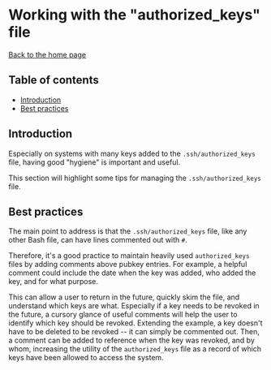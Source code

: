 # Working with the "authorized_keys" file

[Back to the home page](README.md)

## Table of contents

- [Introduction](#Introduction)
- [Best practices](#Best-practices)

## Introduction

Especially on systems with many keys added to the `.ssh/authorized_keys` file, having good "hygiene" is important and useful.

This section will highlight some tips for managing the `.ssh/authorized_keys` file.

## Best practices

The main point to address is that the `.ssh/authorized_keys` file, like any other Bash file, can have lines commented out with `#`.

Therefore, it's a good practice to maintain heavily used `authorized_keys` files by adding comments above pubkey entries. For example, a helpful comment could include the date when the key was added, who added the key, and for what purpose.

This can allow a user to return in the future, quickly skim the file, and understand which keys are what. Especially if a key needs to be revoked in the future, a cursory glance of useful comments will help the user to identify which key should be revoked. Extending the example, a key doesn't have to be deleted to be revoked -- it can simply be commented out. Then, a comment can be added to reference when the key was revoked, and by whom, increasing the utility of the `authorized_keys` file as a record of which keys have been allowed to access the system.
